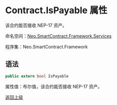 # Contract.IsPayable 属性

该合约能否接收 NEP-17 资产。

命名空间：[Neo.SmartContract.Framework.Services](../../services.md)

程序集：Neo.SmartContract.Framework

## 语法

```c#
public extern bool IsPayable
```

属性值：布尔值，该合约能否接收 NEP-17 资产。



[返回上级](../Contract.md)